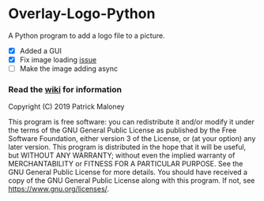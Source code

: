 # Overlay-Logo-Python
A Python program to add a logo file to a picture.

- [x] Added a GUI
- [x] Fix image loading [issue](https://github.com/AlertingAvian/Overlay-Logo-Python/issues/2)
- [ ] Make the image adding async

### Read the [wiki](https://github.com/AlertingAvian/Overlay-Logo-Python/wiki) for information

Copyright (C) 2019 Patrick Maloney

  This program is free software: you can redistribute it and/or modify
    it under the terms of the GNU General Public License as published by
    the Free Software Foundation, either version 3 of the License, or
    (at your option) any later version.
    This program is distributed in the hope that it will be useful,
    but WITHOUT ANY WARRANTY; without even the implied warranty of
    MERCHANTABILITY or FITNESS FOR A PARTICULAR PURPOSE.  See the
    GNU General Public License for more details.
    You should have received a copy of the GNU General Public License
    along with this program.  If not, see <https://www.gnu.org/licenses/>.
